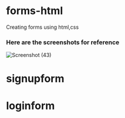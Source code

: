 # forms-html
Creating forms using html,css
### Here are the screenshots for reference

![Screenshot (43)](https://user-images.githubusercontent.com/114508249/206686903-3f94349e-48ac-4c5b-9f9b-3f54c4020391.png)
# signupform
# loginform
